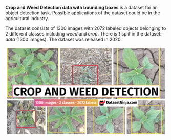 **Crop and Weed Detection data with bounding boxes** is a dataset for an object detection task. Possible applications of the dataset could be in the agricultural industry. 

The dataset consists of 1300 images with 2072 labeled objects belonging to 2 different classes including *weed* and *crop*. There is 1 split in the dataset: *data* (1300 images). The dataset was released in 2020.

<img src="https://github.com/dataset-ninja/crop-weed-detection/raw/main/visualizations/poster.png">
